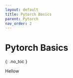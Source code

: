 ```yaml
---
layout: default
title: Pytorch Basics
parent: Pytorch
nav_order: 2
---
```


# Pytorch Basics
{: .no_toc }

Hellow
